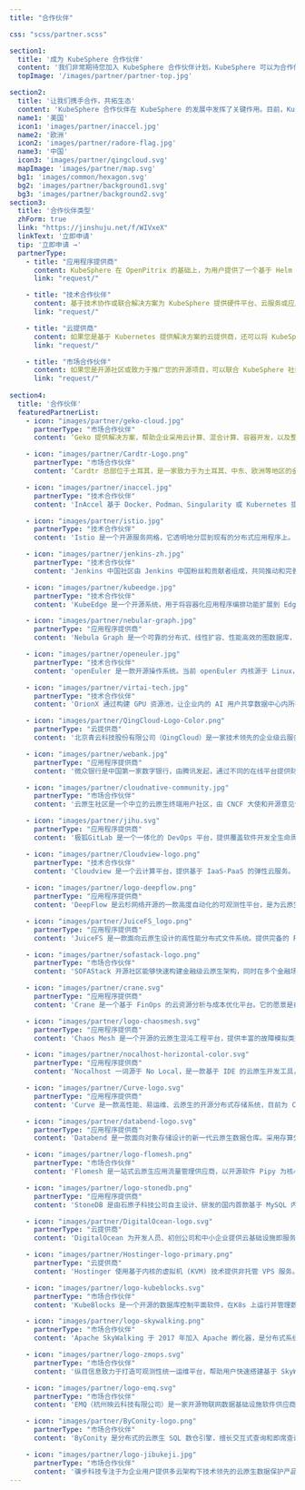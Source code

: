 ```yaml
---
title: "合作伙伴"

css: "scss/partner.scss"

section1:
  title: '成为 KubeSphere 合作伙伴'
  content: '我们非常期待您加入 KubeSphere 合作伙伴计划。KubeSphere 可以为合作伙伴提供资源和权益，帮助合作伙伴提高专业技能，交付和推广产品。同时，合作伙伴还可以把 KubeSphere 加入其市场策略中，来实现具体业务目标。'
  topImage: '/images/partner/partner-top.jpg'

section2:
  title: '让我们携手合作，共拓生态'
  content: 'KubeSphere 合作伙伴在 KubeSphere 的发展中发挥了关键作用。目前，KubeSphere 合作伙伴遍布全球各地。'
  name1: '美国'
  icon1: 'images/partner/inaccel.jpg'
  name2: '欧洲'
  icon2: 'images/partner/radore-flag.jpg'
  name3: '中国'
  icon3: 'images/partner/qingcloud.svg'
  mapImage: 'images/partner/map.svg'
  bg1: 'images/common/hexagon.svg'
  bg2: 'images/partner/background1.svg'
  bg3: 'images/partner/background2.svg'
section3:
  title: '合作伙伴类型'
  zhForm: true
  link: "https://jinshuju.net/f/WIVxeX"
  linkText: '立即申请'
  tip: '立即申请 →'
  partnerType:
    - title: "应用程序提供商"
      content: KubeSphere 在 OpenPitrix 的基础上，为用户提供了一个基于 Helm 的应用商店，用于应用生命周期管理。KubeSphere 应用商店让 ISV、开发者和用户能够在一站式服务中只需点击几下就可以上传、测试、安装和发布应用。KubeSphere 拥有数以万计的用户，所以您可以作为应用程序提供商，将应用发布到 KubeSphere 应用商店，让这些用户可以一键将您的应用部署到 Kubernetes。
      link: "request/"

    - title: "技术合作伙伴"
      content: 基于技术协作或联合解决方案为 KubeSphere 提供硬件平台、云服务或应用程序。如果您有这种解决方案，欢迎成为 KubeSphere 的技术合作伙伴，通过产品生态合作共同推动产业繁荣。
      link: "request/"

    - title: "云提供商"
      content: 如果您是基于 Kubernetes 提供解决方案的云提供商，还可以将 KubeSphere 集成到您的应用程序市场中，使用 KubeSphere 来扩展您的生态系统。
      link: "request/"

    - title: "市场合作伙伴"
      content: 如果您是开源社区或致力于推广您的开源项目，可以联合 KubeSphere 社区组织活动（比如线上直播和线下 Meetup），也可以共同产出优质内容（技术博客等），或者进行丰富多样的联合推广，推动更多用户使用 KubeSphere 家族产品获得成功。
      link: "request/"
  
section4:
  title: '合作伙伴'
  featuredPartnerList:
    - icon: "images/partner/geko-cloud.jpg"
      partnerType: "市场合作伙伴"
      content: ‘Geko 提供解决方案，帮助企业采用云计算、混合计算、容器开发，以及整个 DevOps 方法论，以确保 CI/CD、监控和随着业务增长而增长的自动伸缩平台的最佳实践。’

    - icon: "images/partner/Cardtr-Logo.png"
      partnerType: "市场合作伙伴"
      content: ‘Cardtr 总部位于土耳其，是一家致力于为土耳其、中东、欧洲等地区的金融、政府、能源等企业客户提供创新的云计算和云原生 IT 服务的公司，以领先的技术和专业团队帮助客户实现全面的数字化和智能化转型。’

    - icon: "images/partner/inaccel.jpg"
      partnerType: "技术合作伙伴"
      content: 'InAccel 基于 Docker、Podman、Singularity 或 Kubernetes 提供一键式部署 FPGA 工作负载。通过关注整个 FPGA 加速生命周期，我们可以让您专注于应用程序。'

    - icon: "images/partner/istio.jpg"
      partnerType: "技术合作伙伴"
      content: 'Istio 是一个开源服务网格，它透明地分层到现有的分布式应用程序上。 Istio 强大的特性提供了一种统一和更有效的方式来保护、连接和监视服务。'

    - icon: "images/partner/jenkins-zh.jpg"
      partnerType: "技术合作伙伴"
      content: 'Jenkins 中国社区由 Jenkins 中国粉丝和贡献者组成，共同推动和完善 CI/CD 技术的学习和落地。'

    - icon: "images/partner/kubeedge.jpg"
      partnerType: "技术合作伙伴"
      content: 'KubeEdge 是一个开源系统，用于将容器化应用程序编排功能扩展到 Edge 的主机。它基于 Kubernetes 构建，并为网络应用程序提供基础架构支持。云和边缘之间的部署和元数据同步。'

    - icon: "images/partner/nebular-graph.jpg"
      partnerType: "应用程序提供商"
      content: 'Nebula Graph 是一个可靠的分布式、线性扩容、性能高效的图数据库，擅长处理千亿节点万亿条边的超大数据集，同时保持毫秒级查询延时的图数据库解决方案。'

    - icon: "images/partner/openeuler.jpg"
      partnerType: "技术合作伙伴"
      content: 'openEuler 是一款开源操作系统。当前 openEuler 内核源于 Linux，支持鲲鹏及其它多种处理器，能够充分释放计算芯片的潜能，是由全球开源贡献者构建的高效、稳定、安全的开源操作系统，适用于数据库、大数据、云计算、人工智能等应用场景。'

    - icon: "images/partner/virtai-tech.jpg"
      partnerType: "技术合作伙伴"
      content: 'OrionX 通过构建 GPU 资源池，让企业内的 AI 用户共享数据中心内所有服务器上的 GPU 算力。AI 开发人员不必再关心底层资源状况，专注于更有价值的业务层面，让应用开发变得更加便捷。'

    - icon: "images/partner/QingCloud-Logo-Color.png"
      partnerType: "云提供商"
      content: '北京青云科技股份有限公司（QingCloud）是一家技术领先的企业级云服务商与数字化解决方案提供商。QKE 是在 QingCloud 云平台上构建的企业级分布式多租户的 Kubernetes 容器服务。'

    - icon: "images/partner/webank.jpg"
      partnerType: "应用程序提供商"
      content: '微众银行是中国第一家数字银行，由腾讯发起，通过不同的在线平台提供财富管理和融资服务。'

    - icon: "images/partner/cloudnative-community.jpg"
      partnerType: "市场合作伙伴"
      content: '云原生社区是一个中立的云原生终端用户社区，由 CNCF 大使和开源意见领袖于 2020 年 5 月 12 日成立，旨在推广云原生技术，构建开发者生态系统。'

    - icon: "images/partner/jihu.svg"
      partnerType: "应用程序提供商"
      content: '极狐GitLab 是一个一体化的 DevOps 平台，提供覆盖软件开发全生命周期的 DevOps 能力，从项目管理、源代码托管、CI/CD、运维监控以及 DevSecOps，能够让研发、测试、运维、安全等团队在同一个平台上进行协同，帮助团队更快、更安全地交付更好的软件，提升研运效能，激发 DevOps 可观价值。'     

    - icon: "images/partner/Cloudview-logo.png"
      partnerType: "技术合作伙伴"
      content: 'Cloudview 是一个云计算平台，提供基于 IaaS-PaaS 的弹性云服务。'   
      
    - icon: "images/partner/logo-deepflow.png"
      partnerType: "应用程序提供商"
      content: 'DeepFlow 是云杉网络开源的一款高度自动化的可观测性平台，是为云原生应用开发者建设可观测性能力而量身打造的全栈、全链路、高性能数据引擎。DeepFlow 使用 eBPF、WASM、OpenTelemetry 等新技术，创新的实现了 AutoTracing、AutoMetrics、AutoTagging、SmartEncoding 等核心机制，帮助开发者提升埋点插码的自动化水平，降低可观测性平台的运维复杂度。利用 DeepFlow 的可编程能力和开放接口，开发者可以快速将其融入到自己的可观测性技术栈中。'  

    - icon: "images/partner/JuiceFS_logo.png"
      partnerType: "应用程序提供商"
      content: 'JuiceFS 是一款面向云原生设计的高性能分布式文件系统。提供完备的 POSIX 兼容性，可将几乎所有对象存储接入本地作为海量本地磁盘使用，亦可同时在跨平台、跨地区的不同主机上挂载读写。'  

    - icon: "images/partner/sofastack-logo.png"
      partnerType: "市场合作伙伴"
      content: 'SOFAStack 开源社区能够快速构建金融级云原生架构，同时在多个金融场景里均锤炼出最佳实践，具备以下特点：一是社区简介开放，社区全面开源共建、保持中立、兼容社区与开源生态，SOFAStack 积极与其他社区开展生态共建;二是金融级，包含构建金融级云原生架构所需的各个组件，让用户更加专注于业务开发，满足用户场景的现状和未来需求，经历过大规模场景的锤炼，特别是严苛的金融场景;三是云原生，基于 SOFAStack 可快速搭建云原生微服务体系，快速开发更具可靠性、扩展性、更加易于维护的云原生应用。'  

    - icon: "images/partner/crane.svg"
      partnerType: "应用程序提供商"
      content: 'Crane 是一个基于 FinOps 的云资源分析与成本优化平台。它的愿景是在保证客户应用运行质量的前提下实现极致的降本。' 

    - icon: "images/partner/logo-chaosmesh.svg"
      partnerType: "应用程序提供商"
      content: 'Chaos Mesh 是一个开源的云原生混沌工程平台，提供丰富的故障模拟类型，具有强大的故障场景编排能力，方便用户在开发测试中以及生产环境中模拟现实世界中可能出现的各类异常，帮助用户发现系统潜在的问题。Chaos Mesh 提供完善的可视化操作，旨在降低用户进行混沌工程的门槛。用户可以方便地在 Web UI 界面上设计自己的混沌场景，以及监控混沌实验的运行状态。' 

    - icon: "images/partner/nocalhost-horizontal-color.svg"
      partnerType: "应用程序提供商"
      content: 'Nocalhost 一词源于 No Local，是一款基于 IDE 的云原生开发工具，提供实时的云原生应用开发体验。在 Nocalhost 开发云端应用时，任何代码改动都可以在远端立即生效，无需重新构建新镜像。这可以缩短整个开发反馈循环并极大地提高研发效率。' 

    - icon: "images/partner/Curve-logo.svg"
      partnerType: "应用程序提供商"
      content: 'Curve 是一款高性能、易运维、云原生的开源分布式存储系统，目前为 CNCF Sandbox 项目。可应用于主流的云原生基础设施平台：对接 OpenStack 平台为云主机提供高性能块存储服务；对接 Kubernetes 为其提供 RWO、RWX 等类型的持久化存储卷；对接 PolarFS 作为云原生数据库的高性能存储底座，完美支持云原生数据库的存算分离架构。Curve 也可作为云存储中间件使用 S3 兼容的对象存储作为数据存储引擎，为公有云用户提供高性价比的共享文件存储。' 

    - icon: "images/partner/databend-logo.svg"
      partnerType: "应用程序提供商"
      content: 'Databend 是一款面向对象存储设计的新一代云原生数据仓库。采用存算分离架构，兼容 MySQL、ClickHouse 协议，支持多种对象存储、多租户体系和数据共享，具备实时分析、弹性扩缩容和 PB 级数据处理能力。'     

    - icon: "images/partner/logo-flomesh.png"
      partnerType: "市场合作伙伴"
      content: 'Flomesh 是一站式云原生应用流量管理供应商，以开源软件 Pipy 为核心，提供全方面的应用流量管理产品及解决方案。在混合云、多云环境中提供了统一的、一致的负载均衡能力、开箱即用的服务网格能力和全局一体化的管理能力。'   

    - icon: "images/partner/logo-stonedb.png"
      partnerType: "应用程序提供商"
      content: 'StoneDB 是由石原子科技公司自主设计、研发的国内首款基于 MySQL 内核打造的开源 HTAP（Hybrid Transactional and Analytical Processing）融合型数据库，可实现与 MySQL 的无缝切换。StoneDB 具备超高性能、实时分析等特点，为用户提供一站式 HTAP 解决方案。'   

    - icon: "images/partner/DigitalOcean-logo.svg"
      partnerType: "云提供商"
      content: 'DigitalOcean 为开发人员、初创公司和中小企业提供云基础设施即服务平台。其拥有你所需要的云计算服务，具有可预测的定价、强大的文档和可扩展性，以支持企业在任何阶段的增长。'

    - icon: "images/partner/Hostinger-logo-primary.png"
      partnerType: "云提供商"
      content: 'Hostinger 使用基于内核的虚拟机 (KVM) 技术提供非托管 VPS 服务。它是 Linux 的开源虚拟化模块，有助于在物理服务器内创建许多独立、安全的虚拟服务器。'

    - icon: "images/partner/logo-kubeblocks.svg"
      partnerType: "市场合作伙伴"
      content: 'KubeBlocks 是一个开源的数据库控制平面软件，在K8s 上运行并管理数据库、消息队列和其他数据基础设施，包括 MySQL、PostgreSQL、Redis、MongoDB、Kafka、Pulsar、Clickhouse、Doris、StarRocks、ElasticSearch、OpenSearch、Milvus和Qdrant 等。'  

    - icon: "images/partner/logo-skywalking.png"
      partnerType: "市场合作伙伴"
      content: 'Apache SkyWalking 于 2017 年加入 Apache 孵化器，是分布式系统的应用程序性能监视工具，专为微服务、云原生架构和基于容器架构而设计。包括了分布式追踪、性能指标分析、应用和服务依赖分析等。'  

    - icon: "images/partner/logo-zmops.svg"
      partnerType: "市场合作伙伴"
      content: '纵目信息致力于打造可观测性统一运维平台，帮助用户快速搭建基于 SkyWalking 的全链路应用性能监控平台。纵目 ArgusAPM 实现了对应用服务环境、服务性能、用户体验的实时全方位观测。'  

    - icon: "images/partner/logo-emq.svg"
      partnerType: "市场合作伙伴"
      content: 'EMQ（杭州映云科技有限公司）是一家开源物联网数据基础设施软件供应商，交付全球领先的开源云原生 MQTT 消息服务器和流处理数据库，为企业云边端的海量物联网数据提供高可靠、高性能的实时连接、移动、处理与集成，助力构建「面向未来」的物联网平台与应用。'  

    - icon: "images/partner/ByConity-logo.png"
      partnerType: "市场合作伙伴"
      content: 'ByConity 是分布式的云原生 SQL 数仓引擎，擅长交互式查询和即席查询，具有支持多表关联复杂查询、集群扩容无感、离线批数据和实时数据流统一汇总等特点。'  

    - icon: "images/partner/logo-jibukeji.jpg"
      partnerType: "市场合作伙伴"
      content: '骥步科技专注于为企业用户提供多云架构下技术领先的云原生数据保护产品和存储解决方案，致力于企业数字化转型和应用现代化转型所需的数据基础设施建设。技术团队均为国内知名高校硕士毕业，来自原 IBM 云原生存储核心研发团队，拥有十余年企业级存储研发的深厚积累与多年云原生存储、备份、容灾领域的深入探索和产品实践。'  
---
```

